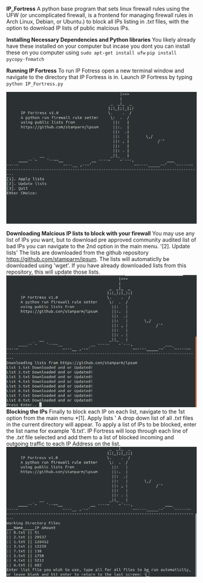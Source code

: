 **IP_Fortress**
A python base program that sets linux firewall rules using the UFW (or uncomplicated firewall, is a frontend for managing firewall rules in Arch Linux, Debian, or Ubuntu.) to block all IPs listing in *.txt* files, with the option to download IP lists of public malcious IPs.

**Installing Necessary Dependencies and Python libraries**
You likely already have these installed on your computer but incase you dont you can install these on you computer using
`sudo apt-get install ufw`
`pip install pycopy-fnmatch`

**Running IP Fortress**
To run IP Fotress open a new terminal window and navigate to the directory that IP Fortress is in. Launch IP Fortress by typing
`python IP_Fortress.py`

![alt text](https://raw.githubusercontent.com/DuncDude/IP_Fortress/main/main.png)

**Downloading Malcious IP lists to block with your firewall**
You may use any list of IPs you want, but to download pre approved community audited list of bad IPs you can navigate to the 2nd option in the main menu.
'[2]. Update lists'
The lists are downloaded from the github repository  https://github.com/stamparm/ipsum.
The lists will automaticlly be downloaded using 'wget'. If you have already downloaded lists from this repository, this will update those lists.
![alt text](https://raw.githubusercontent.com/DuncDude/IP_Fortress/main/update.png)
**Blocking the IPs**
Finally to block each IP on each list, navigate to the 1st option from the main menu
*[1]. Apply lists '
A drop down list of all *.txt* files in the current directory will appear. To apply a list of IPs to be blocked, enter the list name for
example '6.txt'. IP Fortress will loop through each line of the *.txt* file selected and add them to a list of blocked incoming and outgoing traffic
to each IP Address on the list.
![alt text](https://raw.githubusercontent.com/DuncDude/IP_Fortress/main/apply.png)
